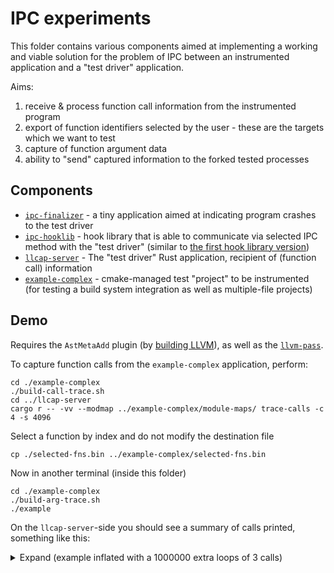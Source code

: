 # IPC experiments

This folder contains various components aimed at implementing a working and viable solution for the problem of IPC between an instrumented application and a "test driver" application.

Aims:

1. receive & process function call information from the instrumented program
2. export of function identifiers selected by the user - these are the targets which we want to test
3. capture of function argument data
4. ability to "send" captured information to the forked tested processes

## Components

* [`ipc-finalizer`](./ipc-finalizer/) - a tiny application aimed at indicating program crashes to the test driver
* [`ipc-hooklib`](./ipc-hooklib/) - hook library that is able to communicate via selected IPC method with the "test driver" (similar to [the first hook library version](../01-llvm-ir/test-pass/hooklib/))
* [`llcap-server`](./llcap-server/) - The "test driver" Rust application, recipient of (function call) information 
* [`example-complex`](./example-complex/) - cmake-managed test "project" to be instrumented (for testing a build system integration as well as multiple-file projects)

## Demo

Requires the `AstMetaAdd` plugin (by [building LLVM](../../README.md#building)), as well as the [`llvm-pass`](../01-llvm-ir/llvm-pass/).

To capture function calls from the `example-complex` application, perform:

    cd ./example-complex
    ./build-call-trace.sh
    cd ../llcap-server
    cargo r -- -vv --modmap ../example-complex/module-maps/ trace-calls -c 4 -s 4096
    
Select a function by index and do not modify the destination file

    cp ./selected-fns.bin ../example-complex/selected-fns.bin

Now in another terminal (inside this folder)

    cd ./example-complex
    ./build-arg-trace.sh
    ./example

On the `llcap-server`-side you should see a summary of calls printed, something like this:

<details>
<summary>Expand (example inflated with a 1000000 extra loops of 3 calls)</summary>

Format:

`Function ID - number of calls - demangled function name (module name)`

```
0 - 1000000 - std::__cxx11::basic_string<char, std::char_traits<char>, std::allocator<char>> templateTest<std::__cxx11::basic_string<char, std::char_traits<char>, std::allocator<char>>>(std::__cxx11::basic_string<char, std::char_traits<char>, std::allocator<char>>) (module /home/bohdanqq/source/research-project/sandbox/02-ipc/example-complex/main.cpp)
1 - 1000000 - foo_namespace::bar_namespace::foo(int, float) (module /home/bohdanqq/source/research-project/sandbox/02-ipc/example-complex/main.cpp)
2 - 1000000 - float templateTest<float>(float) (module /home/bohdanqq/source/research-project/sandbox/02-ipc/example-complex/main.cpp)
3 - 3 - CX::pubFoo(float) (module /home/bohdanqq/source/research-project/sandbox/02-ipc/example-complex/main.cpp)
4 - 2 - myTypeTFoo(float&) (module /home/bohdanqq/source/research-project/sandbox/02-ipc/example-complex/main.cpp)
5 - 2 - void justPrint<char>(char) (module /home/bohdanqq/source/research-project/sandbox/02-ipc/example-complex/main.cpp)
6 - 2 - bignum(unsigned __int128) (module /home/bohdanqq/source/research-project/sandbox/02-ipc/example-complex/main.cpp)
7 - 1 - void justPrint<int>(int) (module /home/bohdanqq/source/research-project/sandbox/02-ipc/example-complex/main.cpp)
8 - 1 - main::$_4::operator()() const (module /home/bohdanqq/source/research-project/sandbox/02-ipc/example-complex/main.cpp)
9 - 1 - void justPrint<unsigned int>(unsigned int) (module /home/bohdanqq/source/research-project/sandbox/02-ipc/example-complex/main.cpp)
10 - 1 - pass128Struct(Fits128Bits) (module /home/bohdanqq/source/research-project/sandbox/02-ipc/example-complex/main.cpp)
11 - 1 - void justPrint<short>(short) (module /home/bohdanqq/source/research-project/sandbox/02-ipc/example-complex/main.cpp)
12 - 1 - int_called_with_int_float(int, float) (module /home/bohdanqq/source/research-project/sandbox/02-ipc/example-complex/main.cpp)
13 - 1 - CX::publicString(std::__cxx11::basic_string<char, std::char_traits<char>, std::allocator<char>>&) (module /home/bohdanqq/source/research-project/sandbox/02-ipc/example-complex/main.cpp)
14 - 1 - main::$_1::operator()(int) const (module /home/bohdanqq/source/research-project/sandbox/02-ipc/example-complex/main.cpp)
15 - 1 - auto addAuto<int>(int, int) (module /home/bohdanqq/source/research-project/sandbox/02-ipc/example-complex/main.cpp)
16 - 1 - CX::allTheStrings(std::__cxx11::basic_string<char, std::char_traits<char>, std::allocator<char>>, std::__cxx11::basic_string<char, std::char_traits<char>, std::allocator<char>>*, std::__cxx11::basic_string<char, std::char_traits<char>, std::allocator<char>> const&, std::__cxx11::basic_string<char, std::char_traits<char>, std::allocator<char>>&&) (module /home/bohdanqq/source/research-project/sandbox/02-ipc/example-complex/main.cpp)
17 - 1 - main::$_3::operator()(float*) const (module /home/bohdanqq/source/research-project/sandbox/02-ipc/example-complex/main.cpp)
18 - 1 - void justPrint<long long>(long long) (module /home/bohdanqq/source/research-project/sandbox/02-ipc/example-complex/main.cpp)
19 - 1 - everything(int) (module /home/bohdanqq/source/research-project/sandbox/02-ipc/example-complex/main.cpp)
20 - 1 - auto $_1::operator()<int>(int) const (module /home/bohdanqq/source/research-project/sandbox/02-ipc/example-complex/main.cpp)
21 - 1 - overload1(short) (module /home/bohdanqq/source/research-project/sandbox/02-ipc/example-complex/main.cpp)
22 - 1 - overload1(long) (module /home/bohdanqq/source/research-project/sandbox/02-ipc/example-complex/main.cpp)
23 - 1 - _ZZ4mainENK3$_0clIfEEDaT_ (module /home/bohdanqq/source/research-project/sandbox/02-ipc/example-complex/main.cpp)
24 - 1 - main (module /home/bohdanqq/source/research-project/sandbox/02-ipc/example-complex/main.cpp)
25 - 1 - CX::staticFn() (module /home/bohdanqq/source/research-project/sandbox/02-ipc/example-complex/main.cpp)
26 - 1 - retRef() (module /home/bohdanqq/source/research-project/sandbox/02-ipc/example-complex/main.cpp)
27 - 1 - CX::skipTwoArgsTest(std::__cxx11::basic_string<char, std::char_traits<char>, std::allocator<char>>&) (module /home/bohdanqq/source/research-project/sandbox/02-ipc/example-complex/main.cpp)
28 - 1 - consumeStringRval(std::__cxx11::basic_string<char, std::char_traits<char>, std::allocator<char>>&&) (module /home/bohdanqq/source/research-project/sandbox/02-ipc/example-complex/main.cpp)
29 - 1 - auto lambda_namespace::$_3::operator()<int>(int) const (module /home/bohdanqq/source/research-project/sandbox/02-ipc/example-complex/main.cpp)
30 - 1 - void justPrint<unsigned short>(unsigned short) (module /home/bohdanqq/source/research-project/sandbox/02-ipc/example-complex/main.cpp)
31 - 1 - passReturnByVal64Struct(Fits64Bits) (module /home/bohdanqq/source/research-project/sandbox/02-ipc/example-complex/main.cpp)
32 - 1 - getInt(float) (module /home/bohdanqq/source/research-project/sandbox/02-ipc/example-complex/lib.cpp)
33 - 1 - getCoeff(std::__cxx11::basic_string<char, std::char_traits<char>, std::allocator<char>> const&) (module /home/bohdanqq/source/research-project/sandbox/02-ipc/example-complex/lib.cpp)
34 - 1 - float_called_with_double_int(double, int) (module /home/bohdanqq/source/research-project/sandbox/02-ipc/example-complex/main.cpp)
35 - 1 - $_4::operator()(int) const (module /home/bohdanqq/source/research-project/sandbox/02-ipc/example-complex/main.cpp)
36 - 1 - lambda_namespace::namespacedFnWithLambda(float) (module /home/bohdanqq/source/research-project/sandbox/02-ipc/example-complex/main.cpp)
37 - 1 - CX::NestedStruct::pubNestBar(float)::'lambda'(float)::operator()(float) const (module /home/bohdanqq/source/research-project/sandbox/02-ipc/example-complex/main.cpp)
38 - 1 - void justPrint<unsigned long long>(unsigned long long) (module /home/bohdanqq/source/research-project/sandbox/02-ipc/example-complex/main.cpp)
39 - 1 - lambda_namespace::namespacedFnWithLambda(float)::$_0::operator()(float) const (module /home/bohdanqq/source/research-project/sandbox/02-ipc/example-complex/main.cpp)
40 - 1 - CX::nestedWrap() (module /home/bohdanqq/source/research-project/sandbox/02-ipc/example-complex/main.cpp)
41 - 1 - consumeLarge(Large) (module /home/bohdanqq/source/research-project/sandbox/02-ipc/example-complex/main.cpp)
42 - 1 - void justPrint<unsigned char>(unsigned char) (module /home/bohdanqq/source/research-project/sandbox/02-ipc/example-complex/main.cpp)
43 - 1 - CX::NestedStruct::pubNestBar(float) (module /home/bohdanqq/source/research-project/sandbox/02-ipc/example-complex/main.cpp)
44 - 1 - lotOfArgs(unsigned long, unsigned long, unsigned long, unsigned long, unsigned long, unsigned long, unsigned long, long, unsigned long) (module /home/bohdanqq/source/research-project/sandbox/02-ipc/example-complex/main.cpp)
45 - 1 - _ZZ4mainENK3$_0clIiEEDaT_ (module /home/bohdanqq/source/research-project/sandbox/02-ipc/example-complex/main.cpp)
46 - 1 - strByVal(std::__cxx11::basic_string<char, std::char_traits<char>, std::allocator<char>>) (module /home/bohdanqq/source/research-project/sandbox/02-ipc/example-complex/lib2.cpp)
47 - 1 - CX::NestedStruct::NestedStruct(CX&) (module /home/bohdanqq/source/research-project/sandbox/02-ipc/example-complex/main.cpp)
48 - 1 - CX::allTheStringsValNotFirst(std::__cxx11::basic_string<char, std::char_traits<char>, std::allocator<char>>*, std::__cxx11::basic_string<char, std::char_traits<char>, std::allocator<char>>&, std::__cxx11::basic_string<char, std::char_traits<char>, std::allocator<char>>, std::__cxx11::basic_string<char, std::char_traits<char>, std::allocator<char>>&&) (module /home/bohdanqq/source/research-project/sandbox/02-ipc/example-complex/main.cpp)
49 - 1 - CX::privBar(unsigned int) (module /home/bohdanqq/source/research-project/sandbox/02-ipc/example-complex/main.cpp)
50 - 1 - main::$_2::operator()(int&) const (module /home/bohdanqq/source/research-project/sandbox/02-ipc/example-complex/main.cpp)
51 - 1 - CX::publicStringPtr(std::__cxx11::basic_string<char, std::char_traits<char>, std::allocator<char>>*) (module /home/bohdanqq/source/research-project/sandbox/02-ipc/example-complex/main.cpp)
Module map summary:
Total Modules loaded: 7
Total Functions loaded: 76
Total traced calls: 3000054
Traces originated from 3 modules
```
</details>